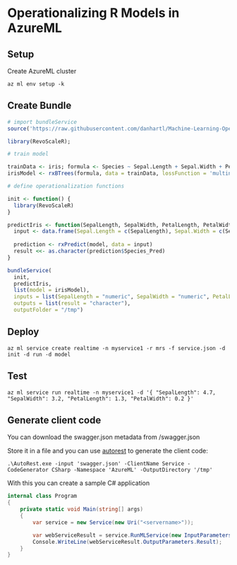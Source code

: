 # Operationalizing R Models in AzureML

## Setup

Create AzureML cluster

```
az ml env setup -k
```

## Create Bundle

```R
# import bundleService
source('https://raw.githubusercontent.com/danhartl/Machine-Learning-Operationalization/master/utils/BundleService.R')

library(RevoScaleR);

# train model

trainData <- iris; formula <- Species ~ Sepal.Length + Sepal.Width + Petal.Length + Petal.Width;
irisModel <- rxBTrees(formula, data = trainData, lossFunction = 'multinomial', nTree = 3,learningRate = 0.1, sampRate = 0.5, maxdepth = 1, minBucket = 1,seed = 1234, replace = FALSE, mTry = 0, maxNumBins = 200);

# define operationalization functions

init <- function() {
  library(RevoScaleR)
}

predictIris <- function(SepalLength, SepalWidth, PetalLength, PetalWidth) {
  input <- data.frame(Sepal.Length = c(SepalLength), Sepal.Width = c(SepalWidth), Petal.Length = c(PetalLength), Petal.Width = c(PetalWidth))
  
  prediction <- rxPredict(model, data = input)
  result <<- as.character(prediction$Species_Pred)
}

bundleService(
  init,
  predictIris,
  list(model = irisModel),
  inputs = list(SepalLength = "numeric", SepalWidth = "numeric", PetalLength = "numeric", PetalWidth = "numeric"),
  outputs = list(result = "character"),
  outputFolder = "/tmp")

```

## Deploy

```
az ml service create realtime -n myservice1 -r mrs -f service.json -d init -d run -d model
```

## Test

```
az ml service run realtime -n myservice1 -d '{ "SepalLength": 4.7, "SepalWidth": 3.2, "PetalLength": 1.3, "PetalWidth": 0.2 }'
```

## Generate client code

You can download the swagger.json metadata from /swagger.json

Store it in a file and you can use [autorest](https://www.nuget.org/packages/AutoRest) to generate the client code:

```
.\AutoRest.exe -input 'swagger.json' -ClientName Service -CodeGenerator CSharp -Namespace 'AzureML' -OutputDirectory '/tmp'
```

With this you can create a sample C# application

```csharp
internal class Program
{
    private static void Main(string[] args)
    {
        var service = new Service(new Uri("<servername>"));

        var webServiceResult = service.RunMLService(new InputParameters(4.7, 3.2, 1.3, 0.2));
        Console.WriteLine(webServiceResult.OutputParameters.Result);
    }
}
```